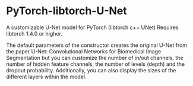 # PyTorch-libtorch-U-Net
A customizable U-Net model for PyTorch (libtorch c++ UNet)
Requires libtorch 1.4.0 or higher.

The default parameters of the constructor creates the original U-Net from the paper U-Net: Convolutional Networks for Biomedical Image Segmentation but you can customize the number of in/out channels, the number of hidden feature channels, the number of levels (depth) and the dropout probability. Additionally, you can also display the sizes of the different layers within the model.
